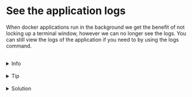 # See the application logs

When docker applications run in the background we get the benefit of not locking up a terminal window, however we can no longer see the 
logs. You can still view the logs of the application if you need to by using the logs command.

<br>
<details><summary>Info</summary>
<br>
By default the docker logs command prints logs present at the time of execution for the specified container.

[Docker Logs reference](https://docs.docker.com/reference/cli/docker/container/logs/)
</details>

<br>
<details><summary>Tip</summary>
<br>
If you used the example command the container name is my-demo, otherwise docker will assign a random name to your container and this will be shown in last column of the docker ps output
</details>

<br>
<details><summary>Solution</summary>
<br>

```plain
docker logs my-demo
```{{exec}}

Replace my-demo with your container name if you you didn't specify a name when starting the container in detached mode


</details>
